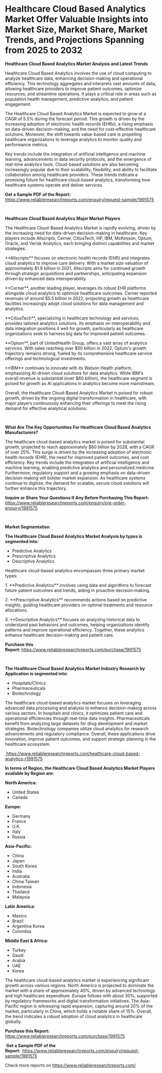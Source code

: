 <p><h1>Healthcare Cloud Based Analytics Market Offer Valuable Insights into Market Size, Market Share, Market Trends, and Projections Spanning from 2025 to 2032</h1></p><p><strong>Healthcare Cloud Based Analytics Market Analysis and Latest Trends</strong></p>
<p><p>Healthcare Cloud Based Analytics involves the use of cloud computing to analyze healthcare data, enhancing decision-making and operational efficiency. This technology aggregates and interprets vast amounts of data, allowing healthcare providers to improve patient outcomes, optimize resources, and streamline operations. It plays a critical role in areas such as population health management, predictive analytics, and patient engagement.</p><p>The Healthcare Cloud Based Analytics Market is expected to grow at a CAGR of 5.5% during the forecast period. This growth is driven by the increasing adoption of electronic health records (EHRs), a rising emphasis on data-driven decision-making, and the need for cost-effective healthcare solutions. Moreover, the shift towards value-based care is propelling healthcare organizations to leverage analytics to monitor quality and performance metrics.</p><p>Key trends include the integration of artificial intelligence and machine learning, advancements in data security protocols, and the emergence of real-time analytics tools. Cloud-based solutions are also becoming increasingly popular due to their scalability, flexibility, and ability to facilitate collaboration among healthcare providers. These trends indicate a promising future for healthcare cloud-based analytics, transforming how healthcare systems operate and deliver services.</p></p>
<p><strong>Get a Sample PDF of the Report:&nbsp;</strong> <a href="https://www.reliableresearchreports.com/enquiry/request-sample/1991575?utm_campaign=3191&utm_medium=2&utm_source=Github&utm_content=ia&utm_term=09032025&utm_id=healthcare-cloud-based-analytics">https://www.reliableresearchreports.com/enquiry/request-sample/1991575</a></p>
<p>&nbsp;</p>
<p><strong>Healthcare Cloud Based Analytics Major Market Players</strong></p>
<p><p>The Healthcare Cloud-Based Analytics Market is rapidly evolving, driven by the increasing need for data-driven decision-making in healthcare. Key players include Allscripts, Cerner, CitiusTech, HP, IBM, McKesson, Optum, Oracle, and Verisk Analytics, each bringing distinct capabilities and market strategies.</p><p>**Allscripts** focuses on electronic health records (EHR) and integrates cloud analytics to improve care delivery. With a market size valuation of approximately $1.9 billion in 2021, Allscripts aims for continued growth through strategic acquisitions and partnerships, anticipating expansion driven by enhanced data interoperability.</p><p>**Cerner**, another leading player, leverages its robust EHR platforms alongside cloud analytics to optimize healthcare outcomes. Cerner reported revenues of around $5.5 billion in 2022, projecting growth as healthcare facilities increasingly adopt cloud solutions for data management and analytics.</p><p>**CitiusTech**, specializing in healthcare technology and services, provides tailored analytics solutions. Its emphasis on interoperability and data integration positions it well for growth, particularly as healthcare organizations seek to harness big data for improved patient outcomes.</p><p>**Optum**, part of UnitedHealth Group, offers a vast array of analytics services. With sales reaching over $50 billion in 2022, Optum's growth trajectory remains strong, fueled by its comprehensive healthcare service offerings and technological investments.</p><p>**IBM** continues to innovate with its Watson Health platform, emphasizing AI-driven cloud solutions for data analytics. While IBM's overall revenue is substantial (over $60 billion), the healthcare segment is poised for growth as AI applications in analytics become more mainstream.</p><p>Overall, the Healthcare Cloud-Based Analytics Market is poised for robust growth, driven by the ongoing digital transformation in healthcare, with major players continuously enhancing their offerings to meet the rising demand for effective analytical solutions.</p></p>
<p>&nbsp;</p>
<p><strong>What Are The Key Opportunities For Healthcare Cloud Based Analytics Manufacturers?</strong></p>
<p><p>The healthcare cloud-based analytics market is poised for substantial growth, projected to reach approximately $60 billion by 2028, with a CAGR of over 25%. This surge is driven by the increasing adoption of electronic health records (EHR), the need for improved patient outcomes, and cost efficiency. Key trends include the integration of artificial intelligence and machine learning, enabling predictive analytics and personalized medicine. Furthermore, regulatory support and a growing emphasis on data-driven decision-making will bolster market expansion. As healthcare systems continue to digitize, the demand for scalable, secure cloud solutions will further enhance this trajectory.</p></p>
<p><strong>Inquire or Share Your Questions If Any Before Purchasing This Report:</strong> <a href="https://www.reliableresearchreports.com/enquiry/pre-order-enquiry/1991575?utm_campaign=3191&utm_medium=2&utm_source=Github&utm_content=ia&utm_term=09032025&utm_id=healthcare-cloud-based-analytics">https://www.reliableresearchreports.com/enquiry/pre-order-enquiry/1991575</a></p>
<p>&nbsp;</p>
<p><strong>Market Segmentation</strong></p>
<p><strong>The Healthcare Cloud Based Analytics Market Analysis by types is segmented into:</strong></p>
<p><ul><li>Predictive Analytics</li><li>Prescriptive Analytics</li><li>Descriptive Analytics</li></ul></p>
<p><p>Healthcare cloud-based analytics encompasses three primary market types: </p><p>1. **Predictive Analytics** involves using data and algorithms to forecast future patient outcomes and trends, aiding in proactive decision-making.</p><p>2. **Prescriptive Analytics** recommends actions based on predictive insights, guiding healthcare providers on optimal treatments and resource allocations.</p><p>3. **Descriptive Analytics** focuses on analyzing historical data to understand past behaviors and outcomes, helping organizations identify patterns and improve operational efficiency. Together, these analytics enhance healthcare decision-making and patient care.</p></p>
<p><strong>Purchase this Report:&nbsp;</strong><a href="https://www.reliableresearchreports.com/purchase/1991575?utm_campaign=3191&utm_medium=2&utm_source=Github&utm_content=ia&utm_term=09032025&utm_id=healthcare-cloud-based-analytics">https://www.reliableresearchreports.com/purchase/1991575</a></p>
<p>&nbsp;</p>
<p><strong>The Healthcare Cloud Based Analytics Market Industry Research by Application is segmented into:</strong></p>
<p><ul><li>Hospitals/Clinics</li><li>Pharmaceuticals</li><li>Biotechnology</li></ul></p>
<p><p>The healthcare cloud-based analytics market focuses on leveraging advanced data processing and analysis to enhance decision-making across various sectors. In hospitals and clinics, it optimizes patient care and operational efficiencies through real-time data insights. Pharmaceuticals benefit from analyzing large datasets for drug development and market strategies. Biotechnology companies utilize cloud analytics for research advancements and regulatory compliance. Overall, these applications drive innovation, improve patient outcomes, and support strategic planning in the healthcare ecosystem.</p></p>
<p><a href="https://www.reliableresearchreports.com/healthcare-cloud-based-analytics-r1991575?utm_campaign=3191&utm_medium=2&utm_source=Github&utm_content=ia&utm_term=09032025&utm_id=healthcare-cloud-based-analytics">&nbsp;https://www.reliableresearchreports.com/healthcare-cloud-based-analytics-r1991575</a></p>
<p><strong>In terms of Region, the Healthcare Cloud Based Analytics Market Players available by Region are:</strong></p>
<p>
    <p> <strong> North America: </strong>
        <ul>
            <li>United States</li>
            <li>Canada</li>
        </ul>
        </p> 
    <p> <strong> Europe: </strong>
        <ul>
            <li>Germany</li>
            <li>France</li>
            <li>U.K.</li>
            <li>Italy</li>
            <li>Russia</li>
        </ul>
        </p> 
    <p> <strong> Asia-Pacific: </strong>
        <ul>
            <li>China</li>
            <li>Japan</li>
            <li>South Korea</li>
            <li>India</li>
            <li>Australia</li>
            <li>China Taiwan</li>
            <li>Indonesia</li>
            <li>Thailand</li>
            <li>Malaysia</li>
        </ul>
        </p> 
    <p> <strong> Latin America: </strong>
        <ul>
            <li>Mexico</li>
            <li>Brazil</li>
            <li>Argentina Korea</li>
            <li>Colombia</li>
        </ul>
        </p> 
    <p> <strong> Middle East & Africa: </strong>
        <ul>
            <li>Turkey</li>
            <li>Saudi</li>
            <li>Arabia</li>
            <li>UAE</li>
            <li>Korea</li>
        </ul>
    </p>
    </p>
<p><p>The healthcare cloud-based analytics market is experiencing significant growth across various regions. North America is projected to dominate the market with a share of approximately 40%, driven by advanced technology and high healthcare expenditure. Europe follows with about 30%, supported by regulatory frameworks and digital transformation initiatives. The Asia-Pacific region is witnessing rapid expansion, capturing around 20% of the market, particularly in China, which holds a notable share of 15%. Overall, the trend indicates a robust adoption of cloud analytics in healthcare globally.</p></p>
<p><strong>Purchase this Report: </strong><a href="https://www.reliableresearchreports.com/purchase/1991575?utm_campaign=3191&utm_medium=2&utm_source=Github&utm_content=ia&utm_term=09032025&utm_id=healthcare-cloud-based-analytics">https://www.reliableresearchreports.com/purchase/1991575</a></p>
<p>&nbsp;<strong>Get a Sample PDF of the Report:&nbsp;&nbsp;</strong><a href="https://www.reliableresearchreports.com/enquiry/request-sample/1991575?utm_campaign=3191&utm_medium=2&utm_source=Github&utm_content=ia&utm_term=09032025&utm_id=healthcare-cloud-based-analytics">https://www.reliableresearchreports.com/enquiry/request-sample/1991575</a></p>
<p><strong></strong></p>
<p>Check more reports on <a href="https://www.reliableresearchreports.com/?utm_campaign=3191&utm_medium=2&utm_source=Github&utm_content=ia&utm_term=09032025&utm_id=healthcare-cloud-based-analytics">https://www.reliableresearchreports.com/</a></p>